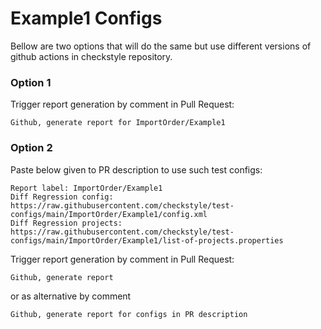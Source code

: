 # Example1 Configs

Bellow are two options that will do the same but use different versions
of github actions in checkstyle repository.


### Option 1
Trigger report generation by comment in Pull Request:
```
Github, generate report for ImportOrder/Example1
```

### Option 2

Paste below given to PR description to use such test configs:
```
Report label: ImportOrder/Example1
Diff Regression config: https://raw.githubusercontent.com/checkstyle/test-configs/main/ImportOrder/Example1/config.xml
Diff Regression projects: https://raw.githubusercontent.com/checkstyle/test-configs/main/ImportOrder/Example1/list-of-projects.properties
```

Trigger report generation by comment in Pull Request:
```
Github, generate report
```
or as alternative by comment
```
Github, generate report for configs in PR description
```
